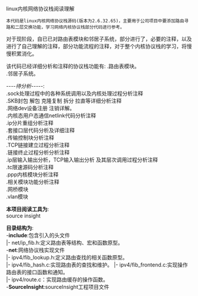 
linux内核网络协议栈阅读理解

    本代码是linux内核网络协议栈源码(版本为2.6.32.65)，主要用于公司项目中要添加路由寻路和二层交换功能，学习网络内核协议栈部分代码进行参考。
对于现阶段，自已已对路由表模块和邻居子系统，部分进行了，必要的注释，以及进行了自己理解的注释，部分功能流程的注释，对于整个内核协议栈的学习，将慢慢积累消化。

该代码已经详细分析和注释的协议栈功能有:
.路由表模块。    
.邻居子系统。    

----*待分析*-----:    
.sock处理过程中的各种系统调用以及内核处理过程分析注释    
.SKB封包 解包 克隆复制 拆分 拉直等详细分析注释    
.网络dev设备注册 注销详解。    
.内核态用户态通信netlink代码分析注释    
.ip分片重组分析注释    
.套接口层代码分析及详细注释    
.传输控制块分析注释    
.TCP链接建立过程分析注释    
.链接终止过程分析分析注释    
.ip层输入输出分析，TCP输入输出分析 及其层次调用过程分析注释    
.tc限速源码分析注释    
.ppp内核模块分析注释    
.相关模块功能分析注释    
.网桥模块    
.vlan模块    

**本项目阅读工具为**:    
source insight    

**目录结构为**:    
-**include**:包含引入的头文件    
 |- net/ip_fib.h:定义路由表等结构、宏和函数原型。       
-**net**:网络协议栈实现文件    
 |- ipv4/fib_lookup.h:定义路由查找的相关函数原型。    
 |- ipv4/fib_hash.c:实现路由表的查找和维护。
 |- ipv4/fib_frontend.c:实现操作路由表的接口函数和通知。      
 |- ipv4/route.c：实现路由缓存的操作函数。    
-**SourceInsight**:sourceInsight工程项目文件    
